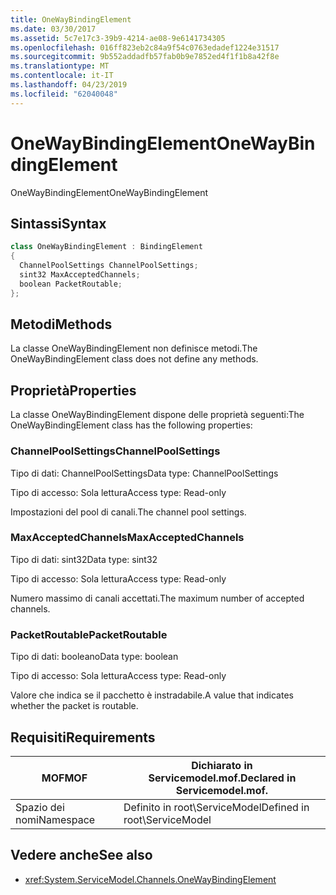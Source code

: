 ```yaml
---
title: OneWayBindingElement
ms.date: 03/30/2017
ms.assetid: 5c7e17c3-39b9-4214-ae08-9e6141734305
ms.openlocfilehash: 016ff823eb2c84a9f54c0763edadef1224e31517
ms.sourcegitcommit: 9b552addadfb57fab0b9e7852ed4f1f1b8a42f8e
ms.translationtype: MT
ms.contentlocale: it-IT
ms.lasthandoff: 04/23/2019
ms.locfileid: "62040048"
---
```

# <a name="onewaybindingelement"></a><span data-ttu-id="440d4-102">OneWayBindingElement</span><span class="sxs-lookup"><span data-stu-id="440d4-102">OneWayBindingElement</span></span>
<span data-ttu-id="440d4-103">OneWayBindingElement</span><span class="sxs-lookup"><span data-stu-id="440d4-103">OneWayBindingElement</span></span>  
  
## <a name="syntax"></a><span data-ttu-id="440d4-104">Sintassi</span><span class="sxs-lookup"><span data-stu-id="440d4-104">Syntax</span></span>  
  
```csharp
class OneWayBindingElement : BindingElement  
{  
  ChannelPoolSettings ChannelPoolSettings;  
  sint32 MaxAcceptedChannels;  
  boolean PacketRoutable;  
};  
```  
  
## <a name="methods"></a><span data-ttu-id="440d4-105">Metodi</span><span class="sxs-lookup"><span data-stu-id="440d4-105">Methods</span></span>  
 <span data-ttu-id="440d4-106">La classe OneWayBindingElement non definisce metodi.</span><span class="sxs-lookup"><span data-stu-id="440d4-106">The OneWayBindingElement class does not define any methods.</span></span>  
  
## <a name="properties"></a><span data-ttu-id="440d4-107">Proprietà</span><span class="sxs-lookup"><span data-stu-id="440d4-107">Properties</span></span>  
 <span data-ttu-id="440d4-108">La classe OneWayBindingElement dispone delle proprietà seguenti:</span><span class="sxs-lookup"><span data-stu-id="440d4-108">The OneWayBindingElement class has the following properties:</span></span>  
  
### <a name="channelpoolsettings"></a><span data-ttu-id="440d4-109">ChannelPoolSettings</span><span class="sxs-lookup"><span data-stu-id="440d4-109">ChannelPoolSettings</span></span>  
 <span data-ttu-id="440d4-110">Tipo di dati: ChannelPoolSettings</span><span class="sxs-lookup"><span data-stu-id="440d4-110">Data type: ChannelPoolSettings</span></span>  
  
 <span data-ttu-id="440d4-111">Tipo di accesso: Sola lettura</span><span class="sxs-lookup"><span data-stu-id="440d4-111">Access type: Read-only</span></span>  
  
 <span data-ttu-id="440d4-112">Impostazioni del pool di canali.</span><span class="sxs-lookup"><span data-stu-id="440d4-112">The channel pool settings.</span></span>  
  
### <a name="maxacceptedchannels"></a><span data-ttu-id="440d4-113">MaxAcceptedChannels</span><span class="sxs-lookup"><span data-stu-id="440d4-113">MaxAcceptedChannels</span></span>  
 <span data-ttu-id="440d4-114">Tipo di dati: sint32</span><span class="sxs-lookup"><span data-stu-id="440d4-114">Data type: sint32</span></span>  
  
 <span data-ttu-id="440d4-115">Tipo di accesso: Sola lettura</span><span class="sxs-lookup"><span data-stu-id="440d4-115">Access type: Read-only</span></span>  
  
 <span data-ttu-id="440d4-116">Numero massimo di canali accettati.</span><span class="sxs-lookup"><span data-stu-id="440d4-116">The maximum number of accepted channels.</span></span>  
  
### <a name="packetroutable"></a><span data-ttu-id="440d4-117">PacketRoutable</span><span class="sxs-lookup"><span data-stu-id="440d4-117">PacketRoutable</span></span>  
 <span data-ttu-id="440d4-118">Tipo di dati: booleano</span><span class="sxs-lookup"><span data-stu-id="440d4-118">Data type: boolean</span></span>  
  
 <span data-ttu-id="440d4-119">Tipo di accesso: Sola lettura</span><span class="sxs-lookup"><span data-stu-id="440d4-119">Access type: Read-only</span></span>  
  
 <span data-ttu-id="440d4-120">Valore che indica se il pacchetto è instradabile.</span><span class="sxs-lookup"><span data-stu-id="440d4-120">A value that indicates whether the packet is routable.</span></span>  
  
## <a name="requirements"></a><span data-ttu-id="440d4-121">Requisiti</span><span class="sxs-lookup"><span data-stu-id="440d4-121">Requirements</span></span>  
  
|<span data-ttu-id="440d4-122">MOF</span><span class="sxs-lookup"><span data-stu-id="440d4-122">MOF</span></span>|<span data-ttu-id="440d4-123">Dichiarato in Servicemodel.mof.</span><span class="sxs-lookup"><span data-stu-id="440d4-123">Declared in Servicemodel.mof.</span></span>|  
|---------|-----------------------------------|  
|<span data-ttu-id="440d4-124">Spazio dei nomi</span><span class="sxs-lookup"><span data-stu-id="440d4-124">Namespace</span></span>|<span data-ttu-id="440d4-125">Definito in root\ServiceModel</span><span class="sxs-lookup"><span data-stu-id="440d4-125">Defined in root\ServiceModel</span></span>|  
  
## <a name="see-also"></a><span data-ttu-id="440d4-126">Vedere anche</span><span class="sxs-lookup"><span data-stu-id="440d4-126">See also</span></span>

- <xref:System.ServiceModel.Channels.OneWayBindingElement>

